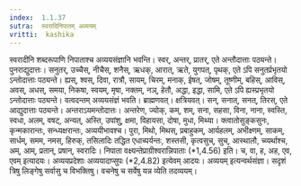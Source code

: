 ```yaml
---
index:  1.1.37
sutra:  स्वरादिनिपातम् अव्ययम्
vritti:  kashika 
---
```


स्वरादीनि शब्दरूपाणि निपाताश्च अव्ययसंज्ञानि भवन्ति। स्वर्, अन्तर्, प्रातर्, एते अन्तौदात्ताः पठ्यन्ते। पुनराद्युदात्तः। सनुतर्, उच्चैस्, नीचैस्, शनैस्, ऋधक्, आरात्, ऋते, युगपत्, पृथक्, एते ऽपि सनुतर्प्रभृतयो ऽन्तोदात्ताः पठ्यन्ते। ह्यस्, श्वस्, दिवा, रात्रौ, सायम्, चिरम्, मनाक्, ईषत्, जोषम्, तूष्णीम्, बहिस्, आविस्, अवस्, अधस्, समया, निकषा, स्वयम्, मृषा, नक्तम्, नञ्, हेतौ, अद्धा, इद्धा, सामि, एते ऽपि ह्यस्प्रभृतयो ऽन्तोदात्ताः पठ्यन्ते। वत्वदन्तम् अव्ययसंज्ञं भवति। ब्राह्मणवत्। क्षत्रियवत्। सन्, सनात्, सनत्, तिरस्, एते आद्युदात्ताः पठ्यन्ते। अन्तराऽयमन्तोदात्तः। अन्तरेण, ज्योक्, कम्, शम्, सना, सहसा, विना, नाना, स्वस्ति, स्वधा, अलम्, वषट्, अन्यत्, अस्ति, उपांशु, क्षमा, विहायसा, दोषा, मुधा, मिथ्या। क्त्वातोसुङ्कसुनः, कृन्मकारान्तः, सन्ध्यक्षरान्तः, अव्ययीभावश्च। पुरा, मिथो, मिथस्, प्रबाहुकम्, आर्यहलम्, अभीक्ष्णम्, साकम्, सार्धम्, समम, नमस्, हिरुक्, तसिलादिः तद्धित एधाच्पर्यन्तः, शस्तसी, कृत्वसुच्, सुच्, आस्थालौ, च्व्यर्थाश्च, अम्, आम्, प्रतान्, प्रषान्, स्वरादिः। निपाता वक्ष्यन्तेप्राग्रीश्वरान्निपाताः (*1,4.56) इति। च, वा, ह, अह, एव, एवम् इत्यादयः। अव्ययप्रदेशाः अव्ययादाप्सुपः (*2,4.82) इत्येवम् आदयः। अव्ययम् इत्यन्वर्थसंज्ञा। सदृशं त्रिषु लिङ्गेषु सर्वासु च विभक्तिषु। वचनेषु च सर्वेषु यन्न व्येति तदव्ययम्।

